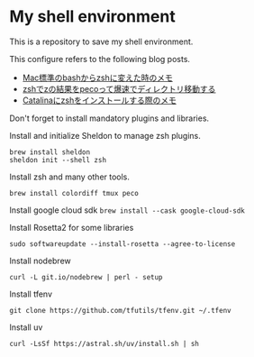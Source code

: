 # My shell environment
This is a repository to save my shell environment.


This configure refers to the following blog posts.

- [Mac標準のbashからzshに変えた時のメモ](https://qiita.com/akashima/items/bdcde778644086533ade)
- [zshでzの結果をpecoって爆速でディレクトリ移動する](https://qiita.com/maxmellon/items/23325c22581e9187639e)
- [Catalinaにzshをインストールする際のメモ](https://qiita.com/yshishido/items/f85902c6039f07d07d48)

Don't forget to install mandatory plugins and libraries.

Install and initialize Sheldon to manage zsh plugins.
```
brew install sheldon
sheldon init --shell zsh
```

Install zsh and many other tools.

```brew install colordiff tmux peco```

Install google cloud sdk
```brew install --cask google-cloud-sdk```

Install Rosetta2 for some libraries
```
sudo softwareupdate --install-rosetta --agree-to-license
```

Install nodebrew
```
curl -L git.io/nodebrew | perl - setup
```

Install tfenv

```
git clone https://github.com/tfutils/tfenv.git ~/.tfenv
```

Install uv

```
curl -LsSf https://astral.sh/uv/install.sh | sh
```

